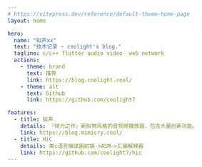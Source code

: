 ```yaml
---
# https://vitepress.dev/reference/default-theme-home-page
layout: home

hero:
  name: "拟声xx"
  text: "技术记录 ~ coolight's blog."
  tagline: c/c++ flutter audio video  web network
  actions:
    - theme: brand
      text: 推荐
      link: https://blog.coolight.cool/
    - theme: alt
      text: Github
      link: https://github.com/coolight7

features:
  - title: 拟声
    details: 『倾力之作』新拟物风格的音视频播放器，包含大量创新功能。
    link: https://blog.mimicry.cool/
  - title: HiC
    details: 类c语言编译器前端->ASM->汇编解释器
    link: https://github.com/coolight7/hic
---
```


